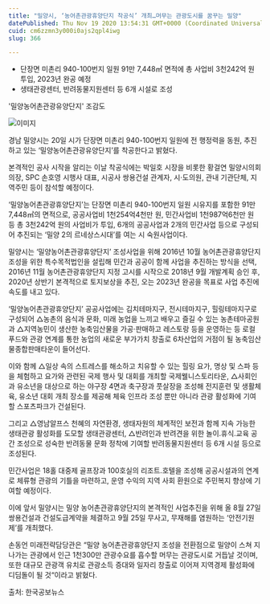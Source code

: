 ```yaml
---
title: "밀양시, ‘농어촌관광휴양단지 착공식’ 개최…머무는 관광도시를 꿈꾸는 밀양"
datePublished: Thu Nov 19 2020 13:54:31 GMT+0000 (Coordinated Universal Time)
cuid: cm6zzmn3y000i0ajs2qpl4iwg
slug: 366

---
```



- 단장면 미촌리 940-100번지 일원 91만 7,448㎡ 면적에 총 사업비 3천242억 원 투입, 2023년 완공 예정
- 생태관광센터, 반려동물지원센터 등 6개 시설로 조성

'밀양농어촌관광유양단지' 조감도

![이미지](https://cdn.hashnode.com/res/hashnode/image/upload/v1739248461854/747972ee-93cf-48ab-be9a-fd45dc623091.jpeg)

경남 밀양시는 20일 시가 단장면 미촌리 940-100번지 일원에 전 행정력을 동원, 추진하고 있는 ‘밀양농어촌관광유양단지’를 착공한다고 밝혔다.

본격적인 공사 시작을 알리는 이날 착공식에는 박일호 시장을 비롯한 황걸연 밀양시의회 의장, SPC 손호영 시행사 대표, 시공사 쌍용건설 관계자, 시·도의원, 관내 기관단체, 지역주민 등이 참석할 예정이다.

‘밀양농어촌관광휴양단지’는 단장면 미촌리 940-100번지 일원 시유지를 포함한 91만 7,448㎡의 면적으로, 공공사업비 1천254억4천만 원, 민간사업비 1천987억6천만 원 등 총 3천242억 원의 사업비가 투입, 6개의 공공사업과 2개의 민간사업 등으로 구성되어 추진되는 ‘밀양 2의 르네상스시대’를 여는 시 숙원사업이다.

밀양시는 ‘밀양농어촌관광휴양단지’ 조성사업을 위해 2016년 10월 농어촌관광휴양단지 조성을 위한 특수목적법인을 설립해 민간과 공공이 함께 사업을 추진하는 방식을 선택, 2016년 11월 농어촌관광휴양단지 지정 고시를 시작으로 2018년 9월 개발계획 승인 후, 2020년 상반기 본격적으로 토지보상을 추진, 오는 2023년 완공을 목표로 사업 추진에 속도를 내고 있다.

‘밀양농어촌관광휴양단지’ 공공사업에는 김치테마지구, 전시테마지구, 힐링테마지구로 구성되어 △농촌의 음식과 문화, 미래 농업을 느끼고 배우고 즐길 수 있는 농촌테마공원과 △지역농민이 생산한 농축임산물을 가공·판매하고 레스토랑 등을 운영하는 등 로컬푸드와 관광 연계를 통한 농업의 새로운 부가가치 창출로 6차산업의 거점이 될 농축임산물종합판매타운이 들어선다.

이와 함께 △일상 속의 스트레스를 해소하고 치유할 수 있는 힐링 요가, 명상 및 스파 등을 체험하고 요가와 관련된 국제 행사 및 대회를 개최할 국제웰니스토리타운, △사회인과 유소년을 대상으로 하는 야구장 4면과 축구장과 풋살장을 조성해 전지훈련 및 생활체육, 유소년 대회 개최 장소를 제공해 체육 인프라 조성 뿐만 아니라 관광 활성화에 기여할 스포츠파크가 건설된다.

그리고 △영남알프스 천혜의 자연환경, 생태자원의 체계적인 보전과 함께 지속 가능한 생태관광 활성화를 도모할 생태관광센터, △반려인과 반려견을 위한 놀이․휴식․교육 공간 조성으로 성숙한 반려동물 문화 정착에 기여할 반려동물지원센터 등 6개 시설 등으로 조성된다.

민간사업은 18홀 대중제 골프장과 100호실의 리조트․호텔을 조성해 공공시설과의 연계로 체류형 관광의 기틀을 마련하고, 운영 수익의 지역 사회 환원으로 주민복지 향상에 기여할 예정이다.

이에 앞서 밀양시는 밀양 농어촌관광휴양단지의 본격적인 사업추진을 위해 올 8월 27일 쌍용건설과 건설도급계약을 체결하고 9월 25일 무사고, 무재해를 염원하는 ‘안전기원제’를 개최했다.

손동언 미래전략담당관은 “밀양 농어촌관광휴양단지 조성을 전환점으로 밀양이 스쳐 지나가는 관광에서 인근 1천300만 관광수요를 흡수할 머무는 관광도시로 거듭날 것이며, 또한 대규모 관광객 유치로 관광소득 증대와 일자리 창출로 이어져 지역경제 활성화에 디딤돌이 될 것“이라고 밝혔다.

출처: 한국공보뉴스